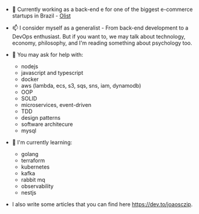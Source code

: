 - 💬 Currently working as a back-end e for one of the biggest e-commerce startups in Brazil - [Olist](https://olist.com/)

- 📫 I consider myself as a generalist - From back-end development to a DevOps enthusiast. But if you want to, we may talk about technology, economy, philosophy, and I'm reading something about psychology too. 

- 👯 You may ask for help with:
  - nodejs 
  - javascript and typescript
  - docker
  - aws (lambda, ecs, s3, sqs, sns, iam, dynamodb)
  - OOP
  - SOLID
  - microservices, event-driven
  - TDD
  - design patterns
  - software architecure
  - mysql

- 🌱  I'm currently learning:
  - golang
  - terraform
  - kubernetes
  - kafka
  - rabbit mq
  - observability
  - nestjs

- I also write some articles that you can find here https://dev.to/joaosczip.
<!--
 I’m currently working on ...
- 🌱 I’m currently learning ...
- 👯 I’m looking to collaborate on ...
- 🤔 I’m looking for help with ...
- 💬 Ask me about ...
- 📫 How to reach me: ...
- 😄 Pronouns: ...
- ⚡ Fun fact: ...
-->
